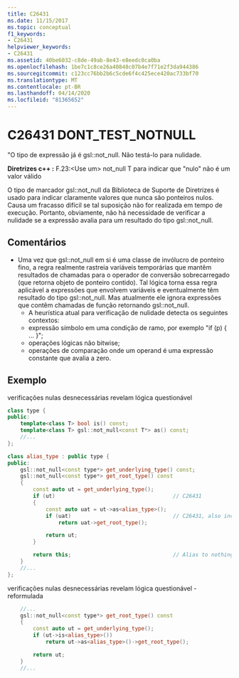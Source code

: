 ```yaml
---
title: C26431
ms.date: 11/15/2017
ms.topic: conceptual
f1_keywords:
- C26431
helpviewer_keywords:
- C26431
ms.assetid: 40be6032-c8de-49ab-8e43-e8eedc0ca0ba
ms.openlocfilehash: 1be7c1c8ce26a40848c07b4e7f71e2f3da944386
ms.sourcegitcommit: c123cc76bb2b6c5cde6f4c425ece420ac733bf70
ms.translationtype: MT
ms.contentlocale: pt-BR
ms.lasthandoff: 04/14/2020
ms.locfileid: "81365652"
---
```

# <a name="c26431-dont_test_notnull"></a>C26431 DONT_TEST_NOTNULL

"O tipo de expressão já é gsl::not_null. Não testá-lo para nulidade.

**Diretrizes c++ :** F.23:\<Use um> not_null T para indicar que "nulo" não é um valor válido

O tipo de marcador gsl::not_null da Biblioteca de Suporte de Diretrizes é usado para indicar claramente valores que nunca são ponteiros nulos. Causa um fracasso difícil se tal suposição não for realizada em tempo de execução. Portanto, obviamente, não há necessidade de verificar a nulidade se a expressão avalia para um resultado do tipo gsl::not_null.

## <a name="remarks"></a>Comentários

- Uma vez que gsl::not_null em si é uma classe de invólucro de ponteiro fino, a regra realmente rastreia variáveis temporárias que mantêm resultados de chamadas para o operador de conversão sobrecarregado (que retorna objeto de ponteiro contido). Tal lógica torna essa regra aplicável a expressões que envolvem variáveis e eventualmente têm resultado do tipo gsl::not_null. Mas atualmente ele ignora expressões que contêm chamadas de função retornando gsl::not_null.
  - A heurística atual para verificação de nulidade detecta os seguintes contextos:
  - expressão símbolo em uma condição de ramo, por exemplo "if (p) { ... }";
  - operações lógicas não bitwise;
  - operações de comparação onde um operand é uma expressão constante que avalia a zero.

## <a name="example"></a>Exemplo

verificações nulas desnecessárias revelam lógica questionável

```cpp
class type {
public:
    template<class T> bool is() const;
    template<class T> gsl::not_null<const T*> as() const;
    //...
};

class alias_type : public type {
public:
    gsl::not_null<const type*> get_underlying_type() const;
    gsl::not_null<const type*> get_root_type() const
    {
        const auto ut = get_underlying_type();
        if (ut)                                     // C26431
        {
            const auto uat = ut->as<alias_type>();
            if (uat)                                // C26431, also incorrect use of API!
                return uat->get_root_type();

            return ut;
        }

        return this;                                // Alias to nothing? Actually, dead code!
    }
    //...
};
```

verificações nulas desnecessárias revelam lógica questionável - reformulada

```cpp
    //...
    gsl::not_null<const type*> get_root_type() const
    {
        const auto ut = get_underlying_type();
        if (ut->is<alias_type>())
            return ut->as<alias_type>()->get_root_type();

        return ut;
    }
    //...
```
